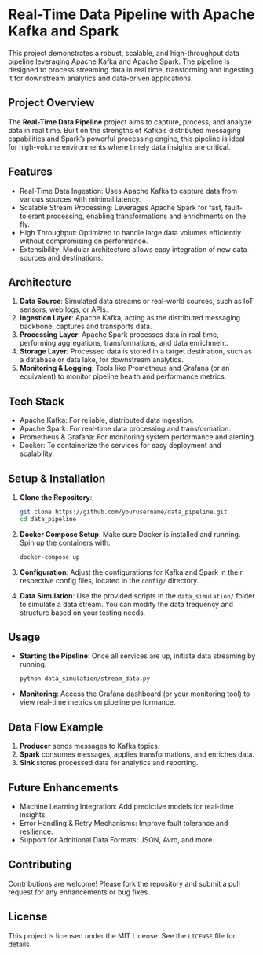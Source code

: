 # Real-Time Data Pipeline with Apache Kafka and Spark

This project demonstrates a robust, scalable, and high-throughput data pipeline leveraging Apache Kafka and Apache Spark. The pipeline is designed to process streaming data in real time, transforming and ingesting it for downstream analytics and data-driven applications.

## Project Overview

The **Real-Time Data Pipeline** project aims to capture, process, and analyze data in real time. Built on the strengths of Kafka’s distributed messaging capabilities and Spark’s powerful processing engine, this pipeline is ideal for high-volume environments where timely data insights are critical.

## Features

- Real-Time Data Ingestion: Uses Apache Kafka to capture data from various sources with minimal latency.
- Scalable Stream Processing: Leverages Apache Spark for fast, fault-tolerant processing, enabling transformations and enrichments on the fly.
- High Throughput: Optimized to handle large data volumes efficiently without compromising on performance.
- Extensibility: Modular architecture allows easy integration of new data sources and destinations.

## Architecture

1. **Data Source**: Simulated data streams or real-world sources, such as IoT sensors, web logs, or APIs.
2. **Ingestion Layer**: Apache Kafka, acting as the distributed messaging backbone, captures and transports data.
3. **Processing Layer**: Apache Spark processes data in real time, performing aggregations, transformations, and data enrichment.
4. **Storage Layer**: Processed data is stored in a target destination, such as a database or data lake, for downstream analytics.
5. **Monitoring & Logging**: Tools like Prometheus and Grafana (or an equivalent) to monitor pipeline health and performance metrics.

## Tech Stack

- Apache Kafka: For reliable, distributed data ingestion.
- Apache Spark: For real-time data processing and transformation.
- Prometheus & Grafana: For monitoring system performance and alerting.
- Docker: To containerize the services for easy deployment and scalability.

## Setup & Installation

1. **Clone the Repository**:
   ```bash
   git clone https://github.com/yourusername/data_pipeline.git
   cd data_pipeline
   ```

2. **Docker Compose Setup**:
   Make sure Docker is installed and running. Spin up the containers with:
   ```bash
   docker-compose up
   ```

3. **Configuration**:
   Adjust the configurations for Kafka and Spark in their respective config files, located in the `config/` directory.

4. **Data Simulation**:
   Use the provided scripts in the `data_simulation/` folder to simulate a data stream. You can modify the data frequency and structure based on your testing needs.

## Usage

- **Starting the Pipeline**: Once all services are up, initiate data streaming by running:
  ```bash
  python data_simulation/stream_data.py
  ```

- **Monitoring**: Access the Grafana dashboard (or your monitoring tool) to view real-time metrics on pipeline performance.

## Data Flow Example

1. **Producer** sends messages to Kafka topics.
2. **Spark** consumes messages, applies transformations, and enriches data.
3. **Sink** stores processed data for analytics and reporting.

## Future Enhancements

- Machine Learning Integration: Add predictive models for real-time insights.
- Error Handling & Retry Mechanisms: Improve fault tolerance and resilience.
- Support for Additional Data Formats: JSON, Avro, and more.

## Contributing

Contributions are welcome! Please fork the repository and submit a pull request for any enhancements or bug fixes.

## License

This project is licensed under the MIT License. See the `LICENSE` file for details.
